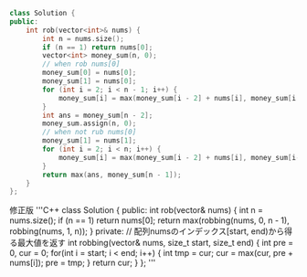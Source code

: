 ```C++
class Solution {
public:
    int rob(vector<int>& nums) {
        int n = nums.size();
        if (n == 1) return nums[0];
        vector<int> money_sum(n, 0);
        // when rob nums[0]
        money_sum[0] = nums[0];
        money_sum[1] = nums[0];
        for (int i = 2; i < n - 1; i++) {
            money_sum[i] = max(money_sum[i - 2] + nums[i], money_sum[i - 1]);
        }
        int ans = money_sum[n - 2];
        money_sum.assign(n, 0);
        // when not rub nums[0]
        money_sum[1] = nums[1];
        for (int i = 2; i < n; i++) {
            money_sum[i] = max(money_sum[i - 2] + nums[i], money_sum[i-1]);
        }
        return max(ans, money_sum[n - 1]);
    }
};
```

修正版
'''C++
class Solution {
public:
    int rob(vector<int>& nums) {
        int n = nums.size();
        if (n == 1) return nums[0];
        return max(robbing(nums, 0, n - 1), robbing(nums, 1, n));
    }
private:
    // 配列numsのインデックス[start, end)から得る最大値を返す
    int robbing(vector<int>& nums, size_t start, size_t end) {
        int pre = 0, cur = 0;
        for(int i = start; i < end; i++) {
            int tmp = cur;
            cur = max(cur, pre + nums[i]);
            pre = tmp;
        }
        return cur;
    }
};
'''
